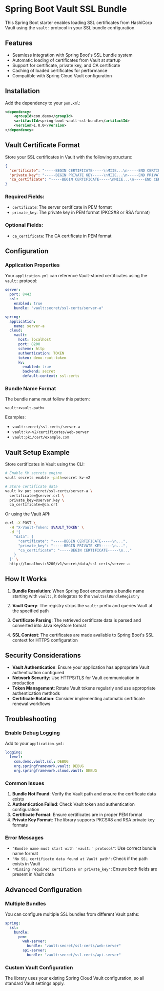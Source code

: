 # Spring Boot Vault SSL Bundle

This Spring Boot starter enables loading SSL certificates from HashiCorp Vault using the `vault:` protocol in your SSL bundle configuration.

## Features

- Seamless integration with Spring Boot's SSL bundle system
- Automatic loading of certificates from Vault at startup
- Support for certificate, private key, and CA certificate
- Caching of loaded certificates for performance
- Compatible with Spring Cloud Vault configuration

## Installation

Add the dependency to your `pom.xml`:

```xml
<dependency>
    <groupId>com.demo</groupId>
    <artifactId>spring-boot-vault-ssl-bundle</artifactId>
    <version>1.0.0</version>
</dependency>
```

## Vault Certificate Format

Store your SSL certificates in Vault with the following structure:

```json
{
  "certificate": "-----BEGIN CERTIFICATE-----\nMIIE...\n-----END CERTIFICATE-----",
  "private_key": "-----BEGIN PRIVATE KEY-----\nMIIE...\n-----END PRIVATE KEY-----",
  "ca_certificate": "-----BEGIN CERTIFICATE-----\nMIIE...\n-----END CERTIFICATE-----"
}
```

### Required Fields:
- `certificate`: The server certificate in PEM format
- `private_key`: The private key in PEM format (PKCS#8 or RSA format)

### Optional Fields:
- `ca_certificate`: The CA certificate in PEM format

## Configuration

### Application Properties

Your `application.yml` can reference Vault-stored certificates using the `vault:` protocol:

```yaml
server:
  port: 8443
  ssl:
    enabled: true
    bundle: "vault:secret/ssl-certs/server-a"

spring:
  application:
    name: server-a
  cloud:
    vault:
      host: localhost
      port: 8200
      scheme: http
      authentication: TOKEN
      token: demo-root-token
      kv:
        enabled: true
        backend: secret
        default-context: ssl-certs
```

### Bundle Name Format

The bundle name must follow this pattern:
```
vault:<vault-path>
```

Examples:
- `vault:secret/ssl-certs/server-a`
- `vault:kv-v2/certificates/web-server`
- `vault:pki/cert/example.com`

## Vault Setup Example

Store certificates in Vault using the CLI:

```bash
# Enable KV secrets engine
vault secrets enable -path=secret kv-v2

# Store certificate data
vault kv put secret/ssl-certs/server-a \
  certificate=@server.crt \
  private_key=@server.key \
  ca_certificate=@ca.crt
```

Or using the Vault API:

```bash
curl -X POST \
  -H "X-Vault-Token: $VAULT_TOKEN" \
  -d '{
    "data": {
      "certificate": "-----BEGIN CERTIFICATE-----\n...",
      "private_key": "-----BEGIN PRIVATE KEY-----\n...",
      "ca_certificate": "-----BEGIN CERTIFICATE-----\n..."
    }
  }' \
  http://localhost:8200/v1/secret/data/ssl-certs/server-a
```

## How It Works

1. **Bundle Resolution**: When Spring Boot encounters a bundle name starting with `vault:`, it delegates to the `VaultSslBundleRegistry`

2. **Vault Query**: The registry strips the `vault:` prefix and queries Vault at the specified path

3. **Certificate Parsing**: The retrieved certificate data is parsed and converted into Java KeyStore format

4. **SSL Context**: The certificates are made available to Spring Boot's SSL context for HTTPS configuration

## Security Considerations

- **Vault Authentication**: Ensure your application has appropriate Vault authentication configured
- **Network Security**: Use HTTPS/TLS for Vault communication in production
- **Token Management**: Rotate Vault tokens regularly and use appropriate authentication methods
- **Certificate Rotation**: Consider implementing automatic certificate renewal workflows

## Troubleshooting

### Enable Debug Logging

Add to your `application.yml`:

```yaml
logging:
  level:
    com.demo.vault.ssl: DEBUG
    org.springframework.vault: DEBUG
    org.springframework.cloud.vault: DEBUG
```

### Common Issues

1. **Bundle Not Found**: Verify the Vault path and ensure the certificate data exists
2. **Authentication Failed**: Check Vault token and authentication configuration
3. **Certificate Format**: Ensure certificates are in proper PEM format
4. **Private Key Format**: The library supports PKCS#8 and RSA private key formats

### Error Messages

- `"Bundle name must start with 'vault:' protocol"`: Use correct bundle name format
- `"No SSL certificate data found at Vault path"`: Check if the path exists in Vault
- `"Missing required certificate or private_key"`: Ensure both fields are present in Vault data

## Advanced Configuration

### Multiple Bundles

You can configure multiple SSL bundles from different Vault paths:

```yaml
spring:
  ssl:
    bundle:
      pem:
        web-server:
          bundle: "vault:secret/ssl-certs/web-server"
        api-server:
          bundle: "vault:secret/ssl-certs/api-server"
```

### Custom Vault Configuration

The library uses your existing Spring Cloud Vault configuration, so all standard Vault settings apply.